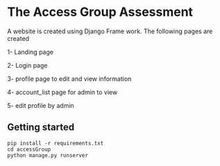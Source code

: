 # The Access Group Assessment

A website is created using Django Frame work. 
The following pages are created

1- Landing page

2- Login page 

3- profile page to edit and view information 

4- account_list page for admin to view 

5- edit profile by admin 


## Getting started

```
pip install -r requirements.txt
cd accessGroup
python manage.py runserver
```

